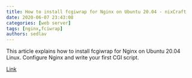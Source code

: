 ```yaml
---
title: How to install fcgiwrap for Nginx on Ubuntu 20.04 - nixCraft
date: 2020-06-07 23:43:08
categories: [web server]
tags: [nginx,fciwrap]
authors: sedlav
---
```


This article explains how to install fcgiwrap for Nginx on Ubuntu 20.04 Linux. Configure Nginx and write your first CGI script.

[Link](https://www.cyberciti.biz/faq/how-to-install-fcgiwrap-for-nginx-on-ubuntu-20-04/)
